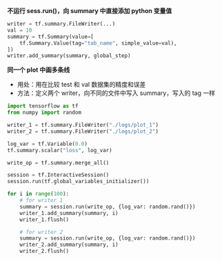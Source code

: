 **不运行 sess.run()，向 summary 中直接添加 python 变量值**

```python
writer = tf.summary.FileWriter(...)
val = 10
summary = tf.Summary(value=[
    tf.Summary.Value(tag="tab_name", simple_value=val),
])
writer.add_summary(summary, global_step)
```

**同一个 plot 中画多条线**
- 用处：用在比较 test 和 val 数据集的精度和误差
- 方法：定义两个 writer，向不同的文件中写入 summary，写入的 tag 一样

```python
import tensorflow as tf
from numpy import random

writer_1 = tf.summary.FileWriter("./logs/plot_1")
writer_2 = tf.summary.FileWriter("./logs/plot_2")

log_var = tf.Variable(0.0)
tf.summary.scalar("loss", log_var)

write_op = tf.summary.merge_all()

session = tf.InteractiveSession()
session.run(tf.global_variables_initializer())

for i in range(100):
    # for writer 1
    summary = session.run(write_op, {log_var: random.rand()})
    writer_1.add_summary(summary, i)
    writer_1.flush()

    # for writer 2
    summary = session.run(write_op, {log_var: random.rand()})
    writer_2.add_summary(summary, i)
    writer_2.flush()
```

